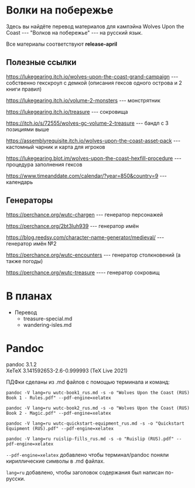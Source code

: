 # Волки на побережье

Здесь вы найдёте перевод материалов для кампэйна Wolves Upon the Coast --- "Волков на побережье" --- на русский язык.

Все материалы соответствуют **release-april**

## Полезные ссылки

https://lukegearing.itch.io/wolves-upon-the-coast-grand-campaign --- собственно гекскроул с демкой (описания гексов одного острова и 2 книги правил)

https://lukegearing.itch.io/volume-2-monsters --- монстрятник

https://lukegearing.itch.io/treasure --- сокровища

https://itch.io/s/72555/wolves-gc-volume-2-treasure --- бандл с 3 позициями выше

https://assemblyrequisite.itch.io/wolves-upon-the-coast-asset-pack --- кастомный чарник и карта для игроков

https://lukegearing.blot.im/wolves-upon-the-coast-hexfill-procedure --- процедура заполнения гексов

https://www.timeanddate.com/calendar/?year=850&country=9 --- календарь

## Генераторы

https://perchance.org/wutc-chargen --- генератор персонажей

https://perchance.org/2bt3luh939 --- генератор имён

https://blog.reedsy.com/character-name-generator/medieval/ --- генератор имён №2

https://perchance.org/wutc-encounters --- генератор столкновений (а также погоды)

https://perchance.org/wutc-treasure ---- генератор сокровищ

# В планах

- Перевод
  - treasure-special.md
  - wandering-isles.md

# Pandoc

pandoc 3.1.2  
XeTeX 3.141592653-2.6-0.999993 (TeX Live 2021)

ПДФки сделаны из .md файлов с помощью терминала и команд:

`pandoc -V lang=ru wutc-book1_rus.md -s -o "Wolves Upon the Coast (RUS) Book 1 - Rules.pdf" --pdf-engine=xelatex`

`pandoc -V lang=ru wutc-book2_rus.md -s -o "Wolves Upon the Coast (RUS) Book 2 - Magic.pdf" --pdf-engine=xelatex`

`pandoc -V lang=ru wutc-quickstart-equipment_rus.md -s -o "Quickstart Equipment (RUS).pdf" --pdf-engine=xelatex`

`pandoc -V lang=ru ruislip-fills_rus.md -s -o "Ruislip (RUS).pdf" --pdf-engine=xelatex`

`--pdf-engine=xelatex` добавлено чтобы терминал/pandoc поняли кириллические символы в .md файлах. 

`lang=ru` добавлено, чтобы заголовок содержания был написан по-русски.

